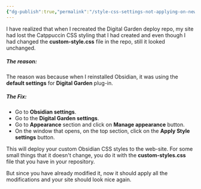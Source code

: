 ```yaml
---
{"dg-publish":true,"permalink":"/style-css-settings-not-applying-on-new-installation/","noteIcon":""}
---
```


I have realized that when I recreated the Digital Garden deploy repo, my site had lost the Catppuccin CSS styling that I had created and even though I had changed the **custom-style.css** file in the repo, still it looked unchanged.

##### The reason:
The reason was because when I reinstalled Obsidian, it was using the **default settings** for **Digital Garden** plug-in. 

##### The Fix:
- Go to **Obsidian settings**.
- Go to the **Digital Garden settings**.
- Go to **Appearance** section and click on **Manage appearance** button.
- On the window that opens, on the top section, click on the **Apply Style settings** button.

This will deploy your custom Obsidian CSS styles to the web-site. For some small things that it doesn't change, you do it with the **custom-styles.css** file that you have in your repository. 

But since you have already modified it, now it should apply all the modifications and your site should look nice again.